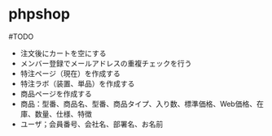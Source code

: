 # phpshop

#TODO

- 注文後にカートを空にする
- メンバー登録でメールアドレスの重複チェックを行う
- 特注ページ（現在）を作成する
- 特注ラボ（装置、単品）を作成する
- 商品ページを作成する
- 商品：型番、商品名、型番、商品タイプ、入り数、標準価格、Web価格、在庫、数量、仕様、特徴
- ユーザ；会員番号、会社名、部署名、お名前

